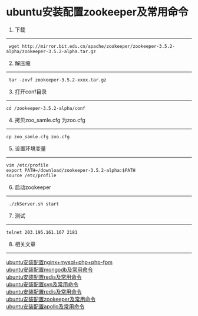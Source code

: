 ubuntu安装配置zookeeper及常用命令
===

1. 下载
---   

     wget http://mirror.bit.edu.cn/apache/zookeeper/zookeeper-3.5.2-alpha/zookeeper-3.5.2-alpha.tar.gz

2. 解压缩
---
    
     tar -zxvf zookeeper-3.5.2-xxxx.tar.gz

3. 打开conf目录
--- 
    cd /zookeeper-3.5.2-alpha/conf

4. 拷贝zoo_samle.cfg 为zoo.cfg    
---
    cp zoo_samle.cfg zoo.cfg

5. 设置环境变量   
---

    vim /etc/profile
	export PATH=/download/zookeeper-3.5.2-alpha:$PATH
	source /etc/profile

6. 启动zookeeper
---

	 ./zkServer.sh start

7. 测试    
---

	telnet 203.195.161.167 2181

8. 相关文章
---

[ubuntu安装配置nginx+mysql+php+php-fpm](http://localhost/article/linux/ubuntu/ubuntu安装配置nginx+mysql+php+php-fpm.html)    
[ubuntu安装配置mongodb及常用命令](http://localhost/article/linux/ubuntu/ubuntu安装配置mongodb及常用命令.html)   
[ubuntu安装配置redis及常用命令](http://localhost/article/linux/ubuntu/ubuntu安装配置redis及常用命令.html)    
[ubuntu安装配置svn及常用命令](http://localhost/article/linux/ubuntu/ubuntu安装配置svn及常用命令.html)    
[ubuntu安装配置redis及常用命令](http://localhost/article/linux/ubuntu/ubuntu安装配置tmux及常用命令.html)    
[ubuntu安装配置zookeeper及常用命令](http://localhost/article/linux/ubuntu/ubuntu安装配置redis及常用命令.html)    
[ubuntu安装配置apollo及常用命令](http://localhost/article/linux/ubuntu/ubuntu安装配置apollo及常用命令.html)   




 